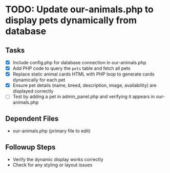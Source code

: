 # TODO: Update our-animals.php to display pets dynamically from database

## Tasks
- [x] Include config.php for database connection in our-animals.php
- [x] Add PHP code to query the `pets` table and fetch all pets
- [x] Replace static animal cards HTML with PHP loop to generate cards dynamically for each pet
- [x] Ensure pet details (name, breed, description, image, availability) are displayed correctly
- [ ] Test by adding a pet in admin_panel.php and verifying it appears in our-animals.php

## Dependent Files
- our-animals.php (primary file to edit)

## Followup Steps
- Verify the dynamic display works correctly
- Check for any styling or layout issues

